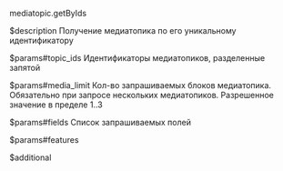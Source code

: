 mediatopic.getByIds

$description
Получение медиатопика по его уникальному идентификатору

$params#topic_ids
Идентификаторы медиатопиков, разделенные запятой

$params#media_limit
Кол-во запрашиваемых блоков медиатопика. Обязательно при запросе нескольких медиатопиков. Разрешенное значение в пределе 1..3

$params#fields
Список запрашиваемых полей

$params#features


$additional
